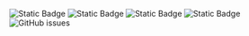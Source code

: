 ![Static Badge](https://img.shields.io/badge/blacklists-60-000000) ![Static Badge](https://img.shields.io/badge/blacklisted-3086933-cc0000) ![Static Badge](https://img.shields.io/badge/whitelisted-2244-00CC00) ![Static Badge](https://img.shields.io/badge/streaming_blacklist-28107-000000) ![GitHub issues](https://img.shields.io/github/issues/fabriziosalmi/blacklists)
